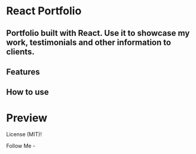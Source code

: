 # React Portfolio

## Portfolio built with React. Use it to showcase my work, testimonials and other information to clients.

## Features

## How to use

# Preview

License
(MIT)!

Follow Me -
